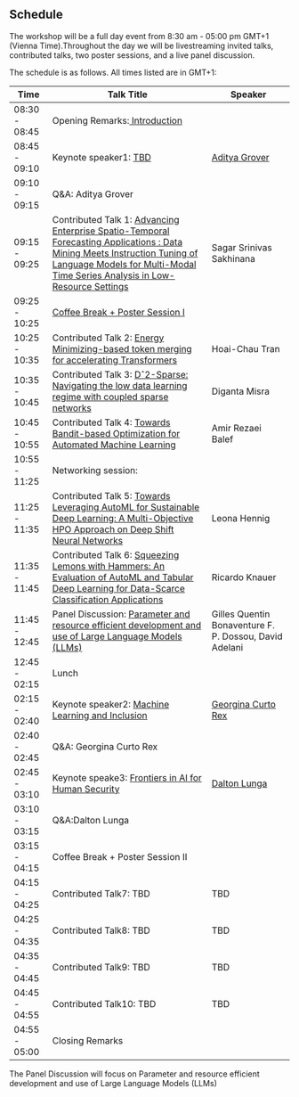 ## Schedule

The workshop will be a full day event from 8:30 am - 05:00 pm GMT+1 (Vienna Time).Throughout the day we will be livestreaming invited talks, contributed talks, two poster sessions, and a live panel discussion.

The schedule is as follows. All times listed are in GMT+1:

|Time           |  Talk Title    |  Speaker  |
| ------------- | ----------------- | ------ |
|08:30 - 08:45 |Opening Remarks:<a href="https://iclr.cc/virtual/2024/21814"  target="_blank"> Introduction </a>  | |
|08:45 - 09:10 |Keynote speaker1: <a href="https://iclr.cc/virtual/2024/21815" target="_blank"> TBD </a> | <a href="https://aditya-grover.github.io/" target="_blank"> Aditya Grover </a> |
|09:10 - 09:15 |Q&A: Aditya Grover | |
|09:15 - 09:25 |Contributed Talk 1: <a href="https://iclr.cc/virtual/2024/21817" target="_blank">Advancing Enterprise Spatio-Temporal Forecasting Applications : Data Mining Meets Instruction Tuning of Language Models for Multi-Modal Time Series Analysis in Low-Resource Settings </a> |Sagar Srinivas Sakhinana |
|09:25 - 10:25 |<a href="https://iclr.cc/virtual/2024/21818" target="_blank">Coffee Break + Poster Session I <a/>| |
|10:25 - 10:35 |Contributed Talk 2:  <a href="https://iclr.cc/virtual/2024/21819" target="_blank">Energy Minimizing-based token merging for accelerating Transformers </a> |Hoai-Chau Tran |
|10:35 - 10:45 |Contributed Talk 3:  <a href="https://iclr.cc/virtual/2024/21820" target="_blank">	Dˆ2-Sparse: Navigating the low data learning regime with coupled sparse networks </a> |Diganta Misra |
|10:45 - 10:55 |Contributed Talk 4:  <a href="https://iclr.cc/virtual/2024/21821" target="_blank">	Towards Bandit-based Optimization for Automated Machine Learning </a> |Amir Rezaei Balef |
|10:55 - 11:25 |Networking session:  | |
|11:25 - 11:35 |Contributed Talk 5:  <a href="https://iclr.cc/virtual/2024/21824" target="_blank">	Towards Leveraging AutoML for Sustainable Deep Learning: A Multi-Objective HPO Approach on Deep Shift Neural Networks  </a> |Leona Hennig|
|11:35 - 11:45 |Contributed Talk 6:  <a href="https://iclr.cc/virtual/2024/21825" target="_blank">	Squeezing Lemons with Hammers: An Evaluation of AutoML and Tabular Deep Learning for Data-Scarce Classification Applications </a> |Ricardo Knauer |
|11:45 - 12:45 |Panel Discussion:  <a href ="https://iclr.cc/virtual/2024/21826" target ="_blank"> Parameter and resource efficient development and use of Large Language Models (LLMs) <a/> |Gilles Quentin Bonaventure F. P. Dossou, David Adelani |
|12:45 - 02:15 |Lunch| |
|02:15 - 02:40 |Keynote speaker2:  <a href ="https://iclr.cc/virtual/2024/21828" target ="_blank"> Machine Learning and Inclusion <a/>| <a href ="https://techethics.nd.edu/people/georgina-curto-rex/" target ="_blank"> Georgina Curto Rex  </a> |
|02:40 - 02:45 |Q&A: Georgina Curto Rex | |
|02:45 - 03:10 |Keynote speake3: <a href ="https://iclr.cc/virtual/2024/21830" target ="_blank"> Frontiers in AI for Human Security  </a>| <a href ="https://www.ornl.gov/staff-profile/dalton-d-lunga" target ="_blank" >Dalton Lunga<a/> | |
|03:10 - 03:15 |Q&A:Dalton Lunga | |
|03:15 - 04:15 |Coffee Break + Poster Session II| |
|04:15 - 04:25 |Contributed Talk7: TBD |TBD |
|04:25 - 04:35 |Contributed Talk8: TBD |TBD |
|04:35 - 04:45 |Contributed Talk9: TBD |TBD |
|04:45 - 04:55 |Contributed Talk10: TBD |TBD |
|04:55 - 05:00 |Closing Remarks | |


The Panel Discussion will focus on Parameter and resource efficient development and use of Large Language Models (LLMs) 
